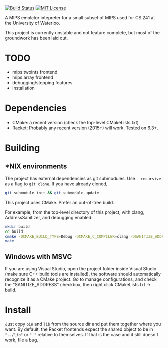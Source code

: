 [![Build Status](https://travis-ci.org/Gibstick/mips241.svg?branch=master)](https://travis-ci.org/Gibstick/mips241)
[![MIT License](https://img.shields.io/badge/license-MIT-blue.svg)](LICENSE)

A MIPS ~~emulator~~ intepreter for a small subset of MIPS used for CS 241
at the University of Waterloo.

This project is currently unstable and not feature complete, but most of
the groundwork has been laid out.

# TODO

- mips.twoints frontend
- mips.array frontend
- debugging/stepping features
- installation

# Dependencies

- CMake: a recent version (check the top-level CMakeLists.txt)
- Racket: Probably any recent version (2015+) will work. Tested on 6.3+.

# Building

## *NIX environments

The project has external dependencies as git submodules. Use `--recursive`
as a flag to `git clone`. If you have already cloned,
```sh
git submodule init && git submodule update
```

This project uses CMake. Prefer an out-of-tree build.

For example, from the top-level directory of this project, with clang,
AddressSanitizer, and debugging enabled:
````sh
mkdir build
cd build
cmake -DCMAKE_BUILD_TYPE=Debug -DCMAKE_C_COMPILER=clang -DSANITIZE_ADDRESS=on ..
make
````

## Windows with MSVC

If you are using Visual Studio, open the project folder inside Visual Studio (make
sure C++ build tools are installed), the software should automatically recognize
it as a CMake project. Go to manage configurations, and check the "SANITIZE_ADDRESS"
checkbox, then right click CMakeLists.txt -> build.

# Install

Just copy `bin` and `lib` from the source dir and put them together where
you want. By default, the Racket frontends expect the shared object to be in
`"../lib"` or `"."` relative to themselves. If that is the case and it still
doesn't work, file a bug.
